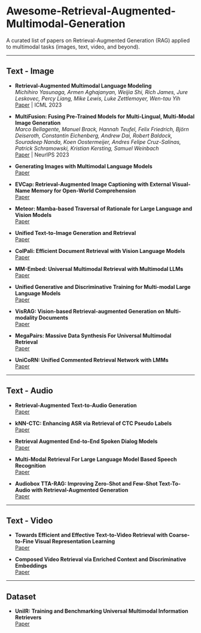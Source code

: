 # Awesome-Retrieval-Augmented-Multimodal-Generation
A curated list of papers on Retrieval-Augmented Generation (RAG) applied to multimodal tasks (images, text, video, and beyond).

---

## Text - Image

- **Retrieval-Augmented Multimodal Language Modeling**  
  *Michihiro Yasunaga, Armen Aghajanyan, Weijia Shi, Rich James, Jure Leskovec, Percy Liang, Mike Lewis, Luke Zettlemoyer, Wen-tau Yih*  
  [Paper](https://arxiv.org/abs/2211.12561) | ICML 2023 

- **MultiFusion: Fusing Pre-Trained Models for Multi-Lingual, Multi-Modal Image Generation**  
  *Marco Bellagente, Manuel Brack, Hannah Teufel, Felix Friedrich, Björn Deiseroth, Constantin Eichenberg, Andrew Dai, Robert Baldock, Souradeep Nanda, Koen Oostermeijer, Andres Felipe Cruz-Salinas, Patrick Schramowski, Kristian Kersting, Samuel Weinbach*  
  [Paper](https://arxiv.org/abs/2305.15296) | NeurIPS 2023

- **Generating Images with Multimodal Language Models**  
  [Paper](https://arxiv.org/abs/2305.17216)

- **EVCap: Retrieval-Augmented Image Captioning with External Visual-Name Memory for Open-World Comprehension**  
  [Paper](https://arxiv.org/abs/2311.15879)

- **Meteor: Mamba-based Traversal of Rationale for Large Language and Vision Models**  
  [Paper](https://arxiv.org/abs/2405.15574)

- **Unified Text-to-Image Generation and Retrieval**  
  [Paper](https://arxiv.org/abs/2406.05814)

- **ColPali: Efficient Document Retrieval with Vision Language Models**  
  [Paper](https://arxiv.org/abs/2407.01449)

- **MM-Embed: Universal Multimodal Retrieval with Multimodal LLMs**  
  [Paper](https://arxiv.org/abs/2411.02571)

- **Unified Generative and Discriminative Training for Multi-modal Large Language Models**  
  [Paper](https://arxiv.org/abs/2411.00304)

- **VisRAG: Vision-based Retrieval-augmented Generation on Multi-modality Documents**  
  [Paper](https://arxiv.org/abs/2410.10594)

- **MegaPairs: Massive Data Synthesis For Universal Multimodal Retrieval**  
  [Paper](https://arxiv.org/abs/2412.14475)

- **UniCoRN: Unified Commented Retrieval Network with LMMs**  
  [Paper](https://arxiv.org/abs/2502.08254)

---

## Text - Audio

- **Retrieval-Augmented Text-to-Audio Generation**  
  [Paper](https://arxiv.org/abs/2309.08051)

- **kNN-CTC: Enhancing ASR via Retrieval of CTC Pseudo Labels**  
  [Paper](https://arxiv.org/abs/2312.13560v2)

- **Retrieval Augmented End-to-End Spoken Dialog Models**  
  [Paper](https://arxiv.org/abs/2402.01828)

- **Multi-Modal Retrieval For Large Language Model Based Speech Recognition**  
  [Paper](https://arxiv.org/abs/2406.09618)

- **Audiobox TTA-RAG: Improving Zero-Shot and Few-Shot Text-To-Audio with Retrieval-Augmented Generation**  
  [Paper](https://arxiv.org/abs/2411.05141)

---

## Text - Video

- **Towards Efficient and Effective Text-to-Video Retrieval with Coarse-to-Fine Visual Representation Learning**  
  [Paper](https://arxiv.org/abs/2401.00701)

- **Composed Video Retrieval via Enriched Context and Discriminative Embeddings**  
  [Paper](https://arxiv.org/abs/2403.16997)

---

## Dataset

- **UniIR: Training and Benchmarking Universal Multimodal Information Retrievers**  
  [Paper](https://arxiv.org/abs/2311.17136)
